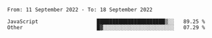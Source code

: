 <!--START_SECTION:waka-->

```text
From: 11 September 2022 - To: 18 September 2022

JavaScript                   ██████████████████████▒░░   89.25 %
Other                        █▓░░░░░░░░░░░░░░░░░░░░░░░   07.29 %
```

<!--END_SECTION:waka-->
